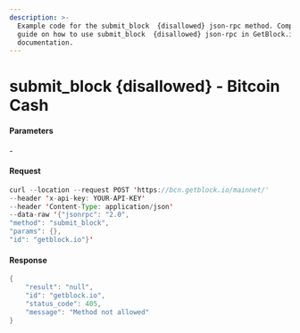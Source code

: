 ```yaml
---
description: >-
  Example code for the submit_block  {disallowed} json-rpc method. Сomplete
  guide on how to use submit_block  {disallowed} json-rpc in GetBlock.io Web3
  documentation.
---
```


# submit\_block {disallowed} - Bitcoin Cash

#### Parameters

\-

#### Request

```java
curl --location --request POST 'https://bcn.getblock.io/mainnet/' 
--header 'x-api-key: YOUR-API-KEY' 
--header 'Content-Type: application/json' 
--data-raw '{"jsonrpc": "2.0",
"method": "submit_block",
"params": {},
"id": "getblock.io"}'
```

#### Response

```java
{
    "result": "null",
    "id": "getblock.io",
    "status_code": 405,
    "message": "Method not allowed"
}
```
